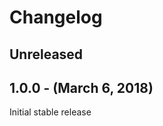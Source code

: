 Changelog
=========

Unreleased
----------

1.0.0 - (March 6, 2018)
------------------
Initial stable release
